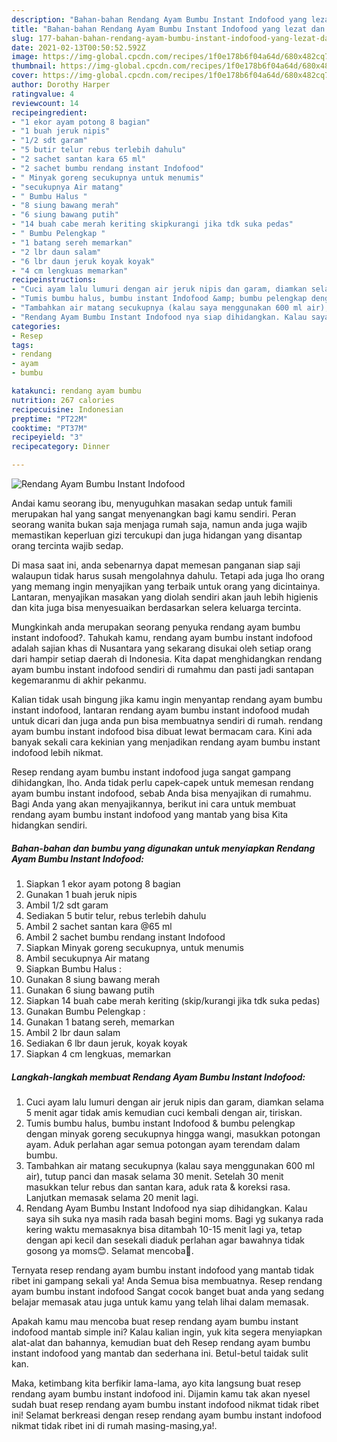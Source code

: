 ```yaml
---
description: "Bahan-bahan Rendang Ayam Bumbu Instant Indofood yang lezat dan Mudah Dibuat"
title: "Bahan-bahan Rendang Ayam Bumbu Instant Indofood yang lezat dan Mudah Dibuat"
slug: 177-bahan-bahan-rendang-ayam-bumbu-instant-indofood-yang-lezat-dan-mudah-dibuat
date: 2021-02-13T00:50:52.592Z
image: https://img-global.cpcdn.com/recipes/1f0e178b6f04a64d/680x482cq70/rendang-ayam-bumbu-instant-indofood-foto-resep-utama.jpg
thumbnail: https://img-global.cpcdn.com/recipes/1f0e178b6f04a64d/680x482cq70/rendang-ayam-bumbu-instant-indofood-foto-resep-utama.jpg
cover: https://img-global.cpcdn.com/recipes/1f0e178b6f04a64d/680x482cq70/rendang-ayam-bumbu-instant-indofood-foto-resep-utama.jpg
author: Dorothy Harper
ratingvalue: 4
reviewcount: 14
recipeingredient:
- "1 ekor ayam potong 8 bagian"
- "1 buah jeruk nipis"
- "1/2 sdt garam"
- "5 butir telur rebus terlebih dahulu"
- "2 sachet santan kara 65 ml"
- "2 sachet bumbu rendang instant Indofood"
- " Minyak goreng secukupnya untuk menumis"
- "secukupnya Air matang"
- " Bumbu Halus "
- "8 siung bawang merah"
- "6 siung bawang putih"
- "14 buah cabe merah keriting skipkurangi jika tdk suka pedas"
- " Bumbu Pelengkap "
- "1 batang sereh memarkan"
- "2 lbr daun salam"
- "6 lbr daun jeruk koyak koyak"
- "4 cm lengkuas memarkan"
recipeinstructions:
- "Cuci ayam lalu lumuri dengan air jeruk nipis dan garam, diamkan selama 5 menit agar tidak amis kemudian cuci kembali dengan air, tiriskan."
- "Tumis bumbu halus, bumbu instant Indofood &amp; bumbu pelengkap dengan minyak goreng secukupnya hingga wangi, masukkan potongan ayam. Aduk perlahan agar semua potongan ayam terendam dalam bumbu."
- "Tambahkan air matang secukupnya (kalau saya menggunakan 600 ml air), tutup panci dan masak selama 30 menit. Setelah 30 menit masukkan telur rebus dan santan kara, aduk rata &amp; koreksi rasa. Lanjutkan memasak selama 20 menit lagi."
- "Rendang Ayam Bumbu Instant Indofood nya siap dihidangkan. Kalau saya sih suka nya masih rada basah begini moms. Bagi yg sukanya rada kering waktu memasaknya bisa ditambah 10-15 menit lagi ya, tetap dengan api kecil dan sesekali diaduk perlahan agar bawahnya tidak gosong ya moms😊. Selamat mencoba🤗."
categories:
- Resep
tags:
- rendang
- ayam
- bumbu

katakunci: rendang ayam bumbu 
nutrition: 267 calories
recipecuisine: Indonesian
preptime: "PT22M"
cooktime: "PT37M"
recipeyield: "3"
recipecategory: Dinner

---
```



![Rendang Ayam Bumbu Instant Indofood](https://img-global.cpcdn.com/recipes/1f0e178b6f04a64d/680x482cq70/rendang-ayam-bumbu-instant-indofood-foto-resep-utama.jpg)

Andai kamu seorang ibu, menyuguhkan masakan sedap untuk famili merupakan hal yang sangat menyenangkan bagi kamu sendiri. Peran seorang  wanita bukan saja menjaga rumah saja, namun anda juga wajib memastikan keperluan gizi tercukupi dan juga hidangan yang disantap orang tercinta wajib sedap.

Di masa  saat ini, anda sebenarnya dapat memesan panganan siap saji walaupun tidak harus susah mengolahnya dahulu. Tetapi ada juga lho orang yang memang ingin menyajikan yang terbaik untuk orang yang dicintainya. Lantaran, menyajikan masakan yang diolah sendiri akan jauh lebih higienis dan kita juga bisa menyesuaikan berdasarkan selera keluarga tercinta. 



Mungkinkah anda merupakan seorang penyuka rendang ayam bumbu instant indofood?. Tahukah kamu, rendang ayam bumbu instant indofood adalah sajian khas di Nusantara yang sekarang disukai oleh setiap orang dari hampir setiap daerah di Indonesia. Kita dapat menghidangkan rendang ayam bumbu instant indofood sendiri di rumahmu dan pasti jadi santapan kegemaranmu di akhir pekanmu.

Kalian tidak usah bingung jika kamu ingin menyantap rendang ayam bumbu instant indofood, lantaran rendang ayam bumbu instant indofood mudah untuk dicari dan juga anda pun bisa membuatnya sendiri di rumah. rendang ayam bumbu instant indofood bisa dibuat lewat bermacam cara. Kini ada banyak sekali cara kekinian yang menjadikan rendang ayam bumbu instant indofood lebih nikmat.

Resep rendang ayam bumbu instant indofood juga sangat gampang dihidangkan, lho. Anda tidak perlu capek-capek untuk memesan rendang ayam bumbu instant indofood, sebab Anda bisa menyajikan di rumahmu. Bagi Anda yang akan menyajikannya, berikut ini cara untuk membuat rendang ayam bumbu instant indofood yang mantab yang bisa Kita hidangkan sendiri.

<!--inarticleads1-->

##### Bahan-bahan dan bumbu yang digunakan untuk menyiapkan Rendang Ayam Bumbu Instant Indofood:

1. Siapkan 1 ekor ayam potong 8 bagian
1. Gunakan 1 buah jeruk nipis
1. Ambil 1/2 sdt garam
1. Sediakan 5 butir telur, rebus terlebih dahulu
1. Ambil 2 sachet santan kara @65 ml
1. Ambil 2 sachet bumbu rendang instant Indofood
1. Siapkan  Minyak goreng secukupnya, untuk menumis
1. Ambil secukupnya Air matang
1. Siapkan  Bumbu Halus :
1. Gunakan 8 siung bawang merah
1. Gunakan 6 siung bawang putih
1. Siapkan 14 buah cabe merah keriting (skip/kurangi jika tdk suka pedas)
1. Gunakan  Bumbu Pelengkap :
1. Gunakan 1 batang sereh, memarkan
1. Ambil 2 lbr daun salam
1. Sediakan 6 lbr daun jeruk, koyak koyak
1. Siapkan 4 cm lengkuas, memarkan




<!--inarticleads2-->

##### Langkah-langkah membuat Rendang Ayam Bumbu Instant Indofood:

1. Cuci ayam lalu lumuri dengan air jeruk nipis dan garam, diamkan selama 5 menit agar tidak amis kemudian cuci kembali dengan air, tiriskan.
1. Tumis bumbu halus, bumbu instant Indofood &amp; bumbu pelengkap dengan minyak goreng secukupnya hingga wangi, masukkan potongan ayam. Aduk perlahan agar semua potongan ayam terendam dalam bumbu.
1. Tambahkan air matang secukupnya (kalau saya menggunakan 600 ml air), tutup panci dan masak selama 30 menit. Setelah 30 menit masukkan telur rebus dan santan kara, aduk rata &amp; koreksi rasa. Lanjutkan memasak selama 20 menit lagi.
1. Rendang Ayam Bumbu Instant Indofood nya siap dihidangkan. Kalau saya sih suka nya masih rada basah begini moms. Bagi yg sukanya rada kering waktu memasaknya bisa ditambah 10-15 menit lagi ya, tetap dengan api kecil dan sesekali diaduk perlahan agar bawahnya tidak gosong ya moms😊. Selamat mencoba🤗.




Ternyata resep rendang ayam bumbu instant indofood yang mantab tidak ribet ini gampang sekali ya! Anda Semua bisa membuatnya. Resep rendang ayam bumbu instant indofood Sangat cocok banget buat anda yang sedang belajar memasak atau juga untuk kamu yang telah lihai dalam memasak.

Apakah kamu mau mencoba buat resep rendang ayam bumbu instant indofood mantab simple ini? Kalau kalian ingin, yuk kita segera menyiapkan alat-alat dan bahannya, kemudian buat deh Resep rendang ayam bumbu instant indofood yang mantab dan sederhana ini. Betul-betul taidak sulit kan. 

Maka, ketimbang kita berfikir lama-lama, ayo kita langsung buat resep rendang ayam bumbu instant indofood ini. Dijamin kamu tak akan nyesel sudah buat resep rendang ayam bumbu instant indofood nikmat tidak ribet ini! Selamat berkreasi dengan resep rendang ayam bumbu instant indofood nikmat tidak ribet ini di rumah masing-masing,ya!.

